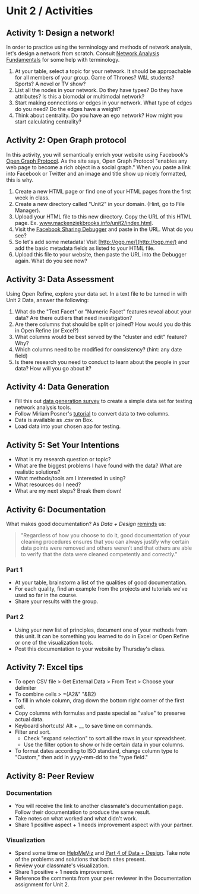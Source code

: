 # Unit 2 / Activities

## Activity 1: Design a network!

In order to practice using the terminology and methods of network analysis, let's design a network from scratch. Consult [Network Analysis Fundamentals](http://www.themacroscope.org/?page_id=892) for some help with terminology.  
1. At your table, select a topic for your network. It should be approachable for all members of your group. Game of Thrones? W&L students? Sports? A novel or TV show?   
2. List all the nodes in your network. Do they have types? Do they have attributes? Is this a biomodal or multimodal network?  
3. Start making connections or edges in your network. What type of edges do you need? Do the edges have a weight?   
4. Think about centrality. Do you have an ego network? How might you start calculating centrality?

## Activity 2: Open Graph protocol

In this activity, you will semantically enrich your website using Facebook's [Open Graph Protocol](http://ogp.me/). As the site says, Open Graph Protocol "enables any web page to become a rich object in a social graph." When you paste a link into Facebook or Twitter and an image and title show up nicely formatted, this is why.  
1. Create a new HTML page or find one of your HTML pages from the first week in class.   
2. Create a new directory called "Unit2" in your domain. \(Hint, go to File Manager\).  
3. Upload your HTML file to this new directory. Copy the URL of this HTML page. Ex. www.mackenziekbrooks.info/unit2/index.html.  
4. Visit the [Facebook Sharing Debugger](https://developers.facebook.com/tools/debug/sharing/) and paste in the URL. What do you see?  
5. So let's add some metadata! Visit [http://ogp.me/](http://ogp.me/) and add the basic metadata fields as listed to your HTML file.   
6. Upload this file to your website, then paste the URL into the Debugger again. What do you see now?

## Activity 3: Data Assessment

Using Open Refine, explore your data set. In a text file to be turned in with Unit 2 Data, answer the following:  
1. What do the "Text Facet" or "Numeric Facet" features reveal about your data? Are there outliers that need investigation?  
2. Are there columns that should be split or joined? How would you do this in Open Refine \(or Excel?\)   
3. What columns would be best served by the "cluster and edit" feature? Why?  
4. Which columns need to be modified for consistency? \(hint: any date field\)  
5. Is there research you need to conduct to learn about the people in your data? How will you go about it?

## Activity 4: Data Generation

* Fill this out [data generation survey](https://docs.google.com/forms/d/e/1FAIpQLSeSBKxh-rv1W8z8vPLdeurrtrN6QAt3QkhXY8plkB4lzAMHOw/viewform?c=0&w=1) to create a simple data set for testing network analysis tools. 
* Follow Miriam Posner's [tutorial](http://miriamposner.com/blog/a-fun-way-to-introduce-dh-students-to-dataviz/) to convert data to two columns. 
* Data is available as .csv on Box. 
* Load data into your chosen app for testing.

## Activity 5: Set Your Intentions

* What is my research question or topic?
* What are the biggest problems I have found with the data? What are realistic solutions?
* What methods/tools am I interested in using?
* What resources do I need?
* What are my next steps? Break them down!

## Activity 6: Documentation

What makes good documentation? As _Data + Design_ [reminds](https://infoactive.co/data-design/ch08.html) us:

> "Regardless of how you choose to do it, good documentation of your cleaning procedures ensures that you can always justify why certain data points were removed and others weren’t and that others are able to verify that the data were cleaned competently and correctly."

### Part 1

* At your table, brainstorm a list of the qualities of good documentation.
* For each quality, find an example from the projects and tutorials we've used so far in the course. 
* Share your results with the group. 

### Part 2

* Using your new list of principles, document one of your methods from this unit. It can be something you learned to do in Excel or Open Refine or one of the visualization tools.
* Post this documentation to your website by Thursday's class. 

## Activity 7: Excel tips

* To open CSV file &gt; Get External Data &gt; From Text &gt; Choose your delimiter
* To combine cells &gt; =\(A2&" "&B2\)
* To fill in whole column, drag down the bottom right corner of the first cell.
* Copy columns with formulas and paste special as "value" to preserve actual data.
* Keyboard shortcuts! Alt + \_\_ to save time on commands.
* Filter and sort.
  * Check "expand selection" to sort all the rows in your spreadsheet.
  * Use the filter option to show or hide certain data in your columns.
* To format dates according to ISO standard, change column type to "Custom," then add in yyyy-mm-dd to the "type field."

## Activity 8: Peer Review

### Documentation

* You will receive the link to another classmate's documentation page. Follow their documentation to produce the same result.
* Take notes on what worked and what didn't work. 
* Share 1 positive aspect + 1 needs improvement aspect with your partner. 


### Visualization

* Spend some time on [HelpMeViz](http://helpmeviz.com) and [Part 4 of Data + Design](https://infoactive.co/data-design/part04.html). Take note of the problems and solutions that both sites present. 
* Review your classmate's visualization. 
* Share 1 positive + 1 needs improvement.
* Reference the comments from your peer reviewer in the Documentation assignment for Unit 2.



